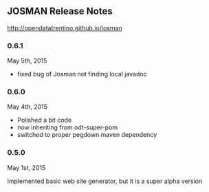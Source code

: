 ## JOSMAN Release Notes 

http://opendatatrentino.github.io/josman

### 0.6.1 

May 5th, 2015

- fixed bug of Josman not finding local javadoc

### 0.6.0 

May 4th, 2015

- Polished a bit code
- now inheriting from odt-super-pom
- switched to proper pegdown maven dependency

### 0.5.0

May 1st, 2015

Implemented basic web site generator, but it is a super alpha version